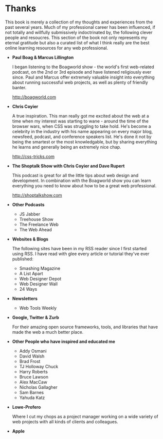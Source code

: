 # Thanks

This book is merely a collection of my thoughts and experiences from the past several years. Much of my professional career has been influenced, if not totally and willfully submissively indoctrinated by, the following clever people and resoucres. This section of the book not only represents my eternal gratitude but also a curated list of what I think really are the best online learning resources for any web professional.

* **Paul Boag & Marcus Lillington**

  I began listening to the Boagworld show - the world's first web-related podcast, on the 2nd or 3rd episode and have listened religiously ever since. Paul and Marcus offer extremely valuable insight into everything about running successful web projects, as well as plenty of friendly banter.

  http://boagworld.com


* **Chris Coyier**

  A true inspiration. This man really got me excited about the web at a time when my interest was starting to wane - around the time of the browser wars, when CSS was struggling to take hold. He's become a celebrity in the industry with his name appearing on every major blog, newsfeed, podcast, and conference speakers list. He's done it not by being the smartest or the most knowledgable, but by sharing everything he learns and generally being an extremely nice chap.

  http://css-tricks.com


* **The Shoptalk Show with Chris Coyier and Dave Rupert**

  This podcast is great for all the little tips about web design and development. In combination with the Boagworld show you can learn everything you need to know about how to be a great web professional.

  http://shoptalkshow.com


* **Other Podcasts**

  * JS Jabber
  * Treehouse Show
  * The Freelance Web
  * The Web Ahead


* **Websites & Blogs**

  The following sites have been in my RSS reader since I first started using RSS. I have read with glee every article or tutorial they've ever published:

  * Smashing Magazine
  * A List Apart
  * Web Designer Depot
  * Web Designer Wall
  * 24 Ways


* **Newsletters**

  * Web Tools Weekly


* **Google, Twitter & Zurb**

  For their amazing open source frameworks, tools, and libraries that have made the web a much better place.


* **Other People who have inspired and educated me**

  * Addy Osmani
  * David Walsh
  * Brad Frost
  * TJ Holloway Chuck
  * Harry Roberts
  * Bruce Lawson
  * Alex MacCaw
  * Nicholas Gallagher
  * Sam Barnes
  * Yahuda Katz

* **Lowe-Profero**

  Where I cut my chops as a project manager working on a wide variety of web projects with all kinds of clients and colleagues.
  
* **Apple**


